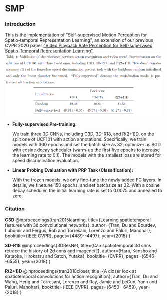 # SMP

### Introduction
This is the implementation of "Self-supervised Motion Perception for Spatio-temporal Representation Learning", an extension of our previous CVPR 2020 paper ["Video Playback Rate Perception for Self-supervised Spatio-Temporal Representation Learning"](https://openaccess.thecvf.com/content_CVPR_2020/papers/Yao_Video_Playback_Rate_Perception_for_Self-Supervised_Spatio-Temporal_Representation_Learning_CVPR_2020_paper.pdf).
![](Table1.png)


 - **Fully-supervised Pre-training:**

 	We train three 3D CNNs, including C3D, 3D-R18, and R(2+1)D, on the split one of UCF101 with action annotations. Specifically, we train models with 300 epochs and set the batch size as 32, optimizer as SGD with cosine decay scheduler (warm-up the first five epochs to increase the learning rate to 0.1). The models with the smallest loss are stored for speed discrimination evaluation.


 - **Linear Probing Evaluation with PRP Task (Classification):**

 	With the frozen models, we only fine-tune the newly added FC layers. In details, we finetune 150 epochs, and set batchsize as 32. With a cosine decay scheduler, the initial learning rate is set to 0.0075 and annealed to zero.



### Citation

**C3D**
@inproceedings{tran2015learning,
  title={Learning spatiotemporal features with 3d convolutional networks},
  author={Tran, Du and Bourdev, Lubomir and Fergus, Rob and Torresani, Lorenzo and Paluri, Manohar},
  booktitle={IEEE CVPR},
  pages={4489--4497},
  year={2015}
}

**3D-R18**
@inproceedings{3DResNet,
  title={Can spatiotemporal 3d cnns retrace the history of 2d cnns and imagenet?},
  author={Hara, Kensho and Kataoka, Hirokatsu and Satoh, Yutaka},
  booktitle={CVPR},
  pages={6546--6555},
  year={2018}
}

**R(2+1)D**
@inproceedings{tran2018closer,
  title={A closer look at spatiotemporal convolutions for action recognition},
  author={Tran, Du and Wang, Heng and Torresani, Lorenzo and Ray, Jamie and LeCun, Yann and Paluri, Manohar},
  booktitle={IEEE CVPR},
  pages={6450--6459},
  year={2018}
}
